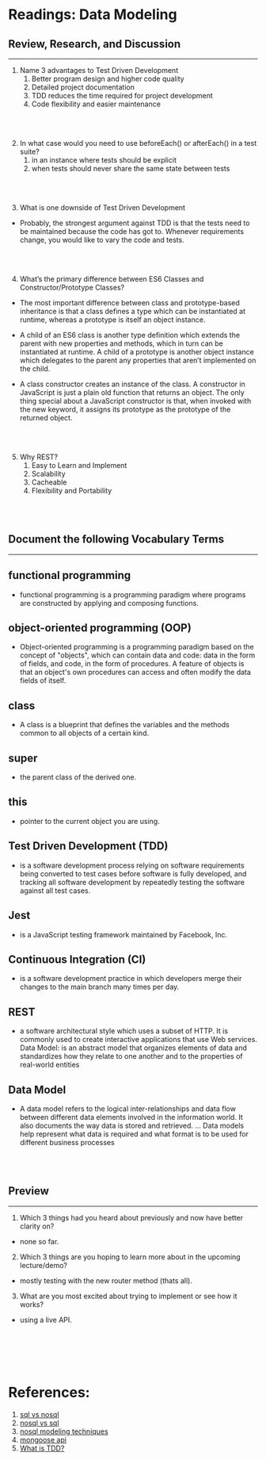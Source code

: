 # Readings: Data Modeling

## Review, Research, and Discussion
---

1. Name 3 advantages to Test Driven Development
      1. Better program design and higher code quality
      2. Detailed project documentation
      3. TDD reduces the time required for project development
      4. Code flexibility and easier maintenance





<br/>
<br/>


2. In what case would you need to use beforeEach() or afterEach() in a test suite?
      1. in an instance where tests should be explicit
      2. when tests should never share the same state between tests
<br/>
<br/>

3. What is one downside of Test Driven Development
- Probably, the strongest argument against TDD is that the tests need to be maintained because the code has got to. Whenever requirements change, you would like to vary the code and tests.
<br/>
<br/>

4. What’s the primary difference between ES6 Classes and Constructor/Prototype Classes?
- The most important difference between class and prototype-based inheritance is that a class defines a type which can be instantiated at runtime, whereas a prototype is itself an object instance.


- A child of an ES6 class is another type definition which extends the parent with new properties and methods, which in turn can be instantiated at runtime. A child of a prototype is another object instance which delegates to the parent any properties that aren’t implemented on the child.

- A class constructor creates an instance of the class. A constructor in JavaScript is just a plain old function that returns an object. The only thing special about a JavaScript constructor is that, when invoked with the new keyword, it assigns its prototype as the prototype of the returned object.

<br/>
<br/>


5. Why REST?
      1. Easy to Learn and Implement
      2. Scalability
      3. Cacheable
      4. Flexibility and Portability

<br/>
<br/>



## Document the following Vocabulary Terms
---

## functional programming
- functional programming is a programming paradigm where programs are constructed by applying and composing functions.

## object-oriented programming (OOP)
- Object-oriented programming is a programming paradigm based on the concept of "objects", which can contain data and code: data in the form of fields, and code, in the form of procedures. A feature of objects is that an object's own procedures can access and often modify the data fields of itself. 

## class
-  A class is a blueprint that defines the variables and the methods common to all objects of a certain kind.

## super
- the parent class of the derived one.

## this
- pointer to the current object you are using.

## Test Driven Development (TDD)
- is a software development process relying on software requirements being converted to test cases before software is fully developed, and tracking all software development by repeatedly testing the software against all test cases.

## Jest
- is a JavaScript testing framework maintained by Facebook, Inc.

## Continuous Integration (CI)
- is a software development practice in which developers merge their changes to the main branch many times per day.

## REST
- a software architectural style which uses a subset of HTTP. It is commonly used to create interactive applications that use Web services. Data Model: is an abstract model that organizes elements of data and standardizes how they relate to one another and to the properties of real-world entities

## Data Model
- A data model refers to the logical inter-relationships and data flow between different data elements involved in the information world. It also documents the way data is stored and retrieved. … Data models help represent what data is required and what format is to be used for different business processes

<br/>
<br/>

## Preview
---

1. Which 3 things had you heard about previously and now have better clarity on?
- none so far.

2. Which 3 things are you hoping to learn more about in the upcoming lecture/demo?
- mostly testing with the new router method (thats all).

3. What are you most excited about trying to implement or see how it works?
- using a live API.
<br/>
<br/>
<br/>
<br/>

# References:

1. [sql vs nosql ](https://www.youtube.com/watch?v=ZS_kXvOeQ5Y)<br/>
2. [nosql vs sql](https://www.thegeekstuff.com/2014/01/sql-vs-nosql-db/?utm_source=tuicool)<br/>
3. [nosql modeling techniques](https://highlyscalable.wordpress.com/2012/03/01/nosql-data-modeling-techniques/)<br/>
4. [mongoose api](https://mongoosejs.com/docs/api.html#Model) <br/>
5. [What is TDD?](https://www.codica.com/blog/test-driven-development-benefits/)<br/>
